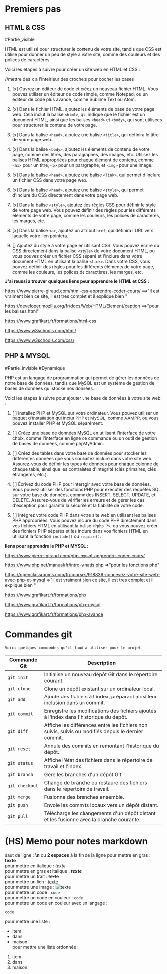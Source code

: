 
# Premiers pas

## HTML & CSS

#Partie_visible

HTML est utilisé pour structurer le contenu de votre site, tandis que CSS est utilisé pour donner un peu de style à votre site, comme des couleurs et des polices de caractères.

Voici les étapes à suivre pour créer un site web en HTML et CSS :

//mettre des x a l'inteirieur des crochets pour cocher les cases

1. [x]  Ouvrez un éditeur de code et créez un nouveau fichier HTML. Vous pouvez utiliser un éditeur de code simple, comme Notepad, ou un éditeur de code plus avancé, comme Sublime Text ou Atom. 
2. [x] Dans le fichier HTML, ajoutez les éléments de base de votre page web. Cela inclut la balise `<html>`, qui indique que le fichier est un document HTML, ainsi que les balises `<head>` et `<body>`, qui sont utilisées pour structurer le contenu de votre page.
3. [x] Dans la balise `<head>`, ajoutez une balise `<title>`, qui définira le titre de votre page web. 
4. [x] Dans la balise `<body>`, ajoutez les éléments de contenu de votre page, comme des titres, des paragraphes, des images, etc. Utilisez les balises HTML appropriées pour chaque élément de contenu, comme `<h1>` pour un titre, `<p>` pour un paragraphe, et `<img>` pour une image.
   
5. [x] Dans la balise `<head>`, ajoutez une balise `<link>`, qui permet d'inclure un fichier CSS dans votre page web.

6.  [x] Dans la balise `<head>`, ajoutez une balise `<style>`, qui permet d'inclure du CSS directement dans votre page web.
7.  [x] Dans la balise `<style>`, ajoutez des règles CSS pour définir le style de votre page web. Vous pouvez définir des règles pour les différents éléments de votre page, comme les couleurs, les polices de caractères, les marges, etc.  
8.  [x] Dans la balise `<a>`, ajoutez un attribut `href`, qui définira l'URL vers laquelle votre lien pointera.  
9.  []  Ajoutez du style à votre page en utilisant CSS. Vous pouvez écrire du CSS directement dans la balise `<style>` de votre document HTML, ou vous pouvez créer un fichier CSS séparé et l'inclure dans votre document HTML en utilisant la balise `<link>`. Dans votre CSS, vous pouvez définir des règles pour les différents éléments de votre page, comme les couleurs, les polices de caractères, les marges, etc.  
    
**J'ai reussi a trouver quelques liens pour apprendre le HTML et CSS :** 

https://www.pierre-giraud.com/html-css-apprendre-coder-cours/  ==>"il est vraiment bien ce site, il est tres complet et il explique bien "

https://developer.mozilla.org/fr/docs/Web/HTML/Element/caption ==>"pour les balises html"

https://www.grafikart.fr/formations/html-css

https://www.w3schools.com/html/

https://www.w3schools.com/css/


## PHP & MYSQL

#Partie_invisble #Dynamique

PHP est un langage de programmation qui permet de gérer les données de notre base de données, tandis que MySQL est un système de gestion de bases de données qui stocke nos données.

Voici les étapes à suivre pour ajouter une base de données à votre site web :

1. [ ]  Installez PHP et MySQL sur votre ordinateur. Vous pouvez utiliser un paquet d'installation qui inclut PHP et MySQL, comme XAMPP, ou vous pouvez installer PHP et MySQL séparément.

2. [ ] Créez une base de données MySQL en utilisant l'interface de votre choix, comme l'interface en ligne de commande ou un outil de gestion de bases de données, comme phpMyAdmin.

3. [ ] Créez des tables dans votre base de données pour stocker les différentes données que vous souhaitez inclure dans votre site web. Assurez-vous de définir les types de données pour chaque colonne de chaque table, ainsi que les contraintes d'intégrité (clés primaires, clés étrangères, etc.).  
4. [ ] Écrivez du code PHP pour interagir avec votre base de données. Vous pouvez utiliser des fonctions PHP pour exécuter des requêtes SQL sur votre base de données, comme des INSERT, SELECT, UPDATE, et DELETE. Assurez-vous de vérifier les erreurs et de gérer les cas d'exception pour garantir la sécurité et la fiabilité de votre code.  
5. [ ]  Intégrez votre code PHP dans votre site web en utilisant les balises PHP appropriées. Vous pouvez inclure du code PHP directement dans vos fichiers HTML en utilisant la balise `<?php ?>`, ou vous pouvez créer des fichiers PHP séparés et les inclure dans vos fichiers HTML en utilisant la fonction `include()` ou `require()`.  

**liens pour apprendre le PHP et MYSQL :**  

https://www.pierre-giraud.com/php-mysql-apprendre-coder-cours/

https://www.php.net/manual/fr/intro-whatis.php =>"pour les fonctions php"

https://openclassrooms.com/fr/courses/918836-concevez-votre-site-web-avec-php-et-mysql =>"il est vraiment bien ce site, il est tres complet et il explique bien "

https://www.grafikart.fr/formations/php

https://www.grafikart.fr/formations/php-mysql

https://www.grafikart.fr/formations/php-avance





# Commandes git
	Voici quelques commandes qu'il faudra utiliser pour le projet 


| Commande Git | Description |
|--------------|-------------|
| `git init` | Initialise un nouveau dépôt Git dans le répertoire courant. |
| `git clone` | Clone un dépôt existant sur un ordinateur local. |
| `git add` | Ajoute des fichiers à l'index, préparant ainsi leur inclusion dans un commit. |
| `git commit` | Enregistre les modifications des fichiers ajoutés à l'index dans l'historique du dépôt. |
| `git diff` | Affiche les différences entre les fichiers non suivis, suivis ou modifiés depuis le dernier commit. |
| `git reset` | Annule des commits en remontant l'historique du dépôt. |
| `git status` | Affiche l'état des fichiers dans le répertoire de travail et l'index. |
| `git branch` | Gère les branches d'un dépôt Git. |
| `git checkout` | Change de branche ou restaure des fichiers dans le répertoire de travail. |
| `git merge` | Fusionne des branches ensemble. |
| `git push` | Envoie les commits locaux vers un dépôt distant. |
| `git pull` | Télécharge les changements d'un dépôt distant et les fusionne avec la branche courante. |






# (HS) Memo pour notes markdown  

saut de ligne : **\n**  ou **2 espaces** à la fin de la ligne
pour mettre en gras : **texte**  
pour mettre en italique : *texte*  
pour mettre en gras et italique : ***texte***  
pour mettre un trait : ~~texte~~  
pour mettre un lien : [texte](lien)  
pour mettre une image : ![texte](lien)  
pour mettre un code : `code`  
pour mettre un code en couleur : ```code```  
pour mettre un code en couleur avec un langage :  
```langage
code
```
pour mettre une liste :
- item
- dans
- maison    
pour mettre une liste ordonnée :  
1. item
2. dans
3. maison


